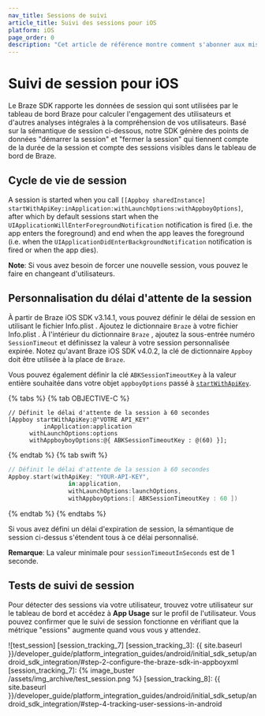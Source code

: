 ```yaml
---
nav_title: Sessions de suivi
article_title: Suivi des sessions pour iOS
platform: iOS
page_order: 0
description: "Cet article de référence montre comment s'abonner aux mises à jour de session pour votre application iOS."
---
```


# Suivi de session pour iOS

Le Braze SDK rapporte les données de session qui sont utilisées par le tableau de bord Braze pour calculer l'engagement des utilisateurs et d'autres analyses intégrales à la compréhension de vos utilisateurs. Basé sur la sémantique de session ci-dessous, notre SDK génère des points de données "démarrer la session" et "fermer la session" qui tiennent compte de la durée de la session et compte des sessions visibles dans le tableau de bord de Braze.

## Cycle de vie de session

A session is started when you call `[[Appboy sharedInstance]` `startWithApiKey:inApplication:withLaunchOptions:withAppboyOptions]`, after which by default sessions start when the `UIApplicationWillEnterForegroundNotification` notification is fired (i.e. the app enters the foreground) and end when the app leaves the foreground (i.e. when the `UIApplicationDidEnterBackgroundNotification` notification is fired or when the app dies).

**Note**: Si vous avez besoin de forcer une nouvelle session, vous pouvez le faire en changeant d'utilisateurs.

## Personnalisation du délai d'attente de la session

À partir de Braze iOS SDK v3.14.1, vous pouvez définir le délai de session en utilisant le fichier Info.plist . Ajoutez le dictionnaire `Braze` à votre fichier Info.plist . À l'intérieur du dictionnaire `Braze` , ajoutez la sous-entrée numéro `SessionTimeout` et définissez la valeur à votre session personnalisée expirée. Notez qu'avant Braze iOS SDK v4.0.2, la clé de dictionnaire `Appboy` doit être utilisée à la place de `Braze`.

Vous pouvez également définir la clé `ABKSessionTimeoutKey` à la valeur entière souhaitée dans votre objet `appboyOptions` passé à [`startWithApiKey`][session_tracking_1].

{% tabs %}
{% tab OBJECTIVE-C %}

```objc
// Définit le délai d'attente de la session à 60 secondes
[Appboy startWithApiKey:@"VOTRE API_KEY"
          inApplication:application
      withLaunchOptions:options
      withAppboyboyOptions:@{ ABKSessionTimeoutKey : @(60) }];
```

{% endtab %}
{% tab swift %}

```swift
// Définit le délai d'attente de la session à 60 secondes
Appboy.start(withApiKey: "YOUR-API-KEY",
                 in:application,
                 withLaunchOptions:launchOptions,
                 withAppboyOptions:[ ABKSessionTimeoutKey : 60 ])
```
{% endtab %}
{% endtabs %}

Si vous avez défini un délai d'expiration de session, la sémantique de session ci-dessus s'étendent tous à ce délai personnalisé.

**Remarque**: La valeur minimale pour `sessionTimeoutInSeconds` est de 1 seconde.

## Tests de suivi de session

Pour détecter des sessions via votre utilisateur, trouvez votre utilisateur sur le tableau de bord et accédez à __App Usage__ sur le profil de l'utilisateur. Vous pouvez confirmer que le suivi de session fonctionne en vérifiant que la métrique "essions" augmente quand vous vous y attendez.

!\[test_session\] \[session_tracking_7\]
[session_tracking_3]: {{ site.baseurl }}/developer_guide/platform_integration_guides/android/initial_sdk_setup/android_sdk_integration/#step-2-configure-the-braze-sdk-in-appboyxml [session_tracking_7]: {% image_buster /assets/img_archive/test_session.png %} [session_tracking_8]: {{ site.baseurl }}/developer_guide/platform_integration_guides/android/initial_sdk_setup/android_sdk_integration/#step-4-tracking-user-sessions-in-android

[session_tracking_1]: https://appboy.github.io/appboy-ios-sdk/docs/interface_appboy.html#afd911d60dfe7e5361afbfb364f5d20f9

